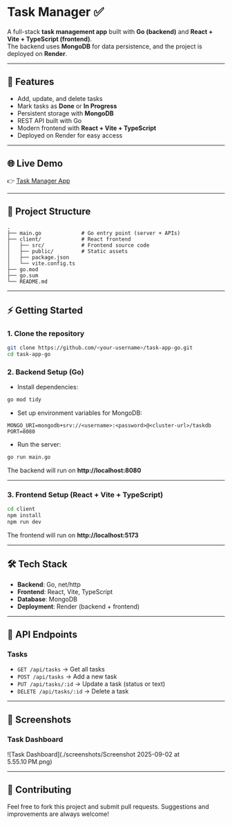 # Task Manager ✅

A full-stack **task management app** built with **Go (backend)** and **React + Vite + TypeScript (frontend)**.  
The backend uses **MongoDB** for data persistence, and the project is deployed on **Render**.

---

## 🚀 Features
- Add, update, and delete tasks  
- Mark tasks as **Done** or **In Progress**  
- Persistent storage with **MongoDB**  
- REST API built with Go  
- Modern frontend with **React + Vite + TypeScript**  
- Deployed on Render for easy access  

---

## 🌐 Live Demo
👉 [Task Manager App](https://task-app-go.onrender.com/)

---

## 📂 Project Structure
```
.
├── main.go             # Go entry point (server + APIs)
├── client/             # React frontend
│   ├── src/            # Frontend source code
│   ├── public/         # Static assets
│   ├── package.json
│   └── vite.config.ts
├── go.mod
├── go.sum
└── README.md
```

---

## ⚡ Getting Started

### 1. Clone the repository
```bash
git clone https://github.com/<your-username>/task-app-go.git
cd task-app-go
```

### 2. Backend Setup (Go)
- Install dependencies:
```bash
go mod tidy
```

- Set up environment variables for MongoDB:
```env
MONGO_URI=mongodb+srv://<username>:<password>@<cluster-url>/taskdb
PORT=8080
```

- Run the server:
```bash
go run main.go
```

The backend will run on **http://localhost:8080**

---

### 3. Frontend Setup (React + Vite + TypeScript)
```bash
cd client
npm install
npm run dev
```

The frontend will run on **http://localhost:5173**

---

## 🛠 Tech Stack
- **Backend**: Go, net/http  
- **Frontend**: React, Vite, TypeScript  
- **Database**: MongoDB  
- **Deployment**: Render (backend + frontend)  

---

## 📖 API Endpoints

### Tasks
- `GET /api/tasks` → Get all tasks  
- `POST /api/tasks` → Add a new task  
- `PUT /api/tasks/:id` → Update a task (status or text)  
- `DELETE /api/tasks/:id` → Delete a task  

---

## 📸 Screenshots
### Task Dashboard
![Task Dashboard](./screenshots/Screenshot 2025-09-02 at 5.55.10 PM.png)

---

## 🤝 Contributing
Feel free to fork this project and submit pull requests. Suggestions and improvements are always welcome!
